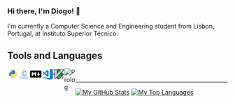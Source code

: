 ### Hi there, I'm Diogo! 👋

I'm currently a Computer Science and Engineering student from Lisbon, Portugal, at Instituto Superior Técnico.

## Tools and Languages
[<img align="left" alt="Python" width="26px" src="https://raw.githubusercontent.com/github/explore/80688e429a7d4ef2fca1e82350fe8e3517d3494d/topics/python/python.png" />][github]
[<img align="left" alt="C" width="26px" src="https://raw.githubusercontent.com/github/explore/80688e429a7d4ef2fca1e82350fe8e3517d3494d/topics/c/c.png" />][github]
[<img align="left" alt="Markdown" width="26px" src="https://raw.githubusercontent.com/github/explore/80688e429a7d4ef2fca1e82350fe8e3517d3494d/topics/markdown/markdown.png" />][github]
[<img align="left" alt="VSCode" width="26px" src="https://raw.githubusercontent.com/github/explore/80688e429a7d4ef2fca1e82350fe8e3517d3494d/topics/visual-studio-code/visual-studio-code.png" />][github]
[<img align="left" alt="Vim" width="26px" src="https://raw.githubusercontent.com/github/explore/80688e429a7d4ef2fca1e82350fe8e3517d3494d/topics/vim/vim.png" />][github]
[<img align="left" alt="Prolog" width="26px" src="https://avatars.githubusercontent.com/u/6884283?s=200&v=4" />][github]

<br />

---

[![My GitHub Stats](https://github-readme-stats.vercel.app/api?username=randomicecube&show_icons=true&theme=dark)](https://github.com/anuraghazra/github-readme-stats)
[![My Top Languages](https://github-readme-stats.vercel.app/api/top-langs/?username=randomicecube&layout=compact&theme=dark&langs_count=8)](https://github.com/anuraghazra/github-readme-stats)

[github]: https://github.com/randomicecube
